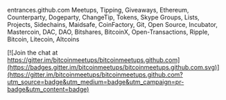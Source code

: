 entrances.github.com
Meetups, Tipping, Giveaways, Ethereum, Counterparty, Dogeparty, ChangeTip, Tokens, Skype Groups, Lists, Projects, Sidechains, Maidsafe, CoinFactory, Git, Open Source, Incubator, Mastercoin, DAC, DAO, Bitshares, BitcoinX, Open-Transactions, Ripple, Bitcoin, Litecoin, Altcoins


[![Join the chat at https://gitter.im/bitcoinmeetups/bitcoinmeetups.github.com](https://badges.gitter.im/bitcoinmeetups/bitcoinmeetups.github.com.svg)](https://gitter.im/bitcoinmeetups/bitcoinmeetups.github.com?utm_source=badge&utm_medium=badge&utm_campaign=pr-badge&utm_content=badge)